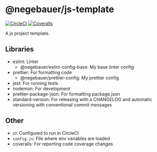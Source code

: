 # @negebauer/js-template

[![CircleCI][circleci_badge]][circleci_url]
[![Coveralls][coveralls_badge]][coveralls_url]

A js project template.

## Libraries

- eslint: Linter
  - @negebauer/eslint-config-base: My base linter config
- prettier: For formatting code
  - @negebauer/prettier-config: My prettier config
- jest: For running tests
- nodemon: For development
- prettier-package-json: For formatting package.json
- standard-version: For releasing with a CHANGELOG and automatic versioning with conventional commit messages

## Other

- ci: Configured to run in CircleCI
- `config.js`: File where env variables are loaded
- coveralls: For reporting code coverage changes

<!-- Badges -->
[circleci_badge]:https://img.shields.io/circleci/build/github/negebauer/js-template
[circleci_url]:https://circleci.com/gh/negebauer/js-template

[coveralls_badge]:https://coveralls.io/repos/github/negebauer/js-template/badge.svg?branch=master
[coveralls_url]:https://coveralls.io/github/negebauer/js-template?branch=master
